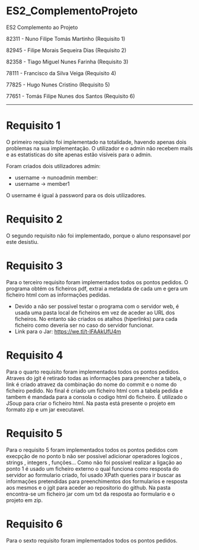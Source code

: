 # ES2_ComplementoProjeto
ES2 Complemento ao Projeto

82311 - Nuno Filipe Tomás Martinho (Requisito 1)

82945	- Filipe Morais Sequeira Dias (Requisito 2)

82358	- Tiago Miguel Nunes Farinha (Requisito 3)

78111 - Francisco da Silva Veiga (Requisito 4)

77825 - Hugo Nunes Cristino (Requisito 5)

77651 - Tomás Filipe Nunes dos Santos (Requisito 6)

-----------------------------------------------

# Requisito 1
O primeiro requisito foi implementado na totalidade, havendo apenas dois problemas na sua implementação. O utilizador e o admin não
recebem mails e as estatisticas do site apenas estão visíveis para o admin.

Foram criados dois utilizadores 
admin:
- username -> nunoadmin
member:
- username -> member1

O username é igual à password para os dois utilizadores.

# Requisito 2
O segundo requisito não foi implementado, porque o aluno responsavel por este desistiu.

# Requisito 3
Para o terceiro requisito foram implementados todos os pontos pedidos.
O programa obtém os ficheiros pdf, extrai a metadata de cada um e gera um ficheiro html com as informações pedidas.
- Devido a não ser possivel testar o programa com o servidor web, é usada uma pasta local de ficheiros em vez de aceder ao URL dos ficheiros. No entanto são criados os atalhos (hiperlinks) para cada ficheiro como deveria ser no caso do servidor funcionar.
- Link para o Jar: https://we.tl/t-IFAAkUfU4m

# Requisito 4
Para o quarto requisito foram implementados todos os pontos pedidos.
Atraves do jgit é retirado todas as informações para preencher a tabela, o link é criado atravez da combinação do nome do commit e o nome do ficheiro pedido. No final é criado um ficheiro html com a tabela pedida e tambem é mandada para a consola o codigo html do ficheiro. É utilizado o JSoup para criar o ficheiro html.
Na pasta está presente o projeto em formato zip e um jar executavel.


# Requisito 5
Para o requisito 5 foram implementados todos os pontos pedidos com execpção de no ponto b não ser possivel adicionar operadores logicos , strings , integers , funções... Como não foi possivel realizar a ligação ao ponto 1 é usado um ficheiro externo o qual funciona como resposta do servidor ao formulario criado, foi usado XPath queries para ir buscar as informações pretendidas para preenchimentos dos formularios e resposta aos mesmos e o jgit para aceder ao repositorio do github.
Na pasta encontra-se um ficheiro jar com um txt da resposta ao formulario e o projeto em zip.


# Requisito 6
Para o sexto requisito foram implementados todos os pontos pedidos.


